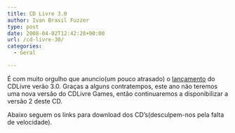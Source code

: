 ```yaml
---
title: CD Livre 3.0
author: Ivan Brasil Fuzzer
type: post
date: 2008-04-02T12:42:28+00:00
url: /cd-livre-30/
categories:
  - Geral

---
```

É com muito orgulho que anuncio(um pouco atrasado) o [lançamento][1] do CDLivre verão 3.0. Graças a alguns contratempos, este ano não teremos uma nova versão do CDLivre Games, então continuaremos a disponibilizar a versão 2 deste CD.

Abaixo seguem os links para download dos CD&#8217;s(desculpem-nos pela falta de velocidade).

<!--download id="17"-->

<!--download id="2"-->

 [1]: http://cdlivre.wordpress.com/2008/04/01/cdlivre-2008/
